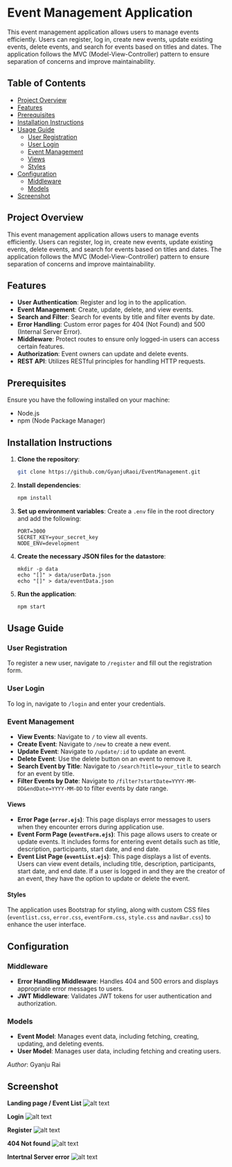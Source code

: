 # Event Management Application

This event management application allows users to manage events efficiently. Users can register, log in, create new events, update existing events, delete events, and search for events based on titles and dates. The application follows the MVC (Model-View-Controller) pattern to ensure separation of concerns and improve maintainability.

## Table of Contents

- [Project Overview](#project-overview)
- [Features](#features)
- [Prerequisites](#prerequisites)
- [Installation Instructions](#installation-instructions)
- [Usage Guide](#usage-guide)
  - [User Registration](#user-registration)
  - [User Login](#user-login)
  - [Event Management](#event-management)
  - [Views](#views)
  - [Styles](#styles)
- [Configuration](#configuration)
  - [Middleware](#middleware)
  - [Models](#models)
- [Screenshot](#screenshot)


## Project Overview

This event management application allows users to manage events efficiently. Users can register, log in, create new events, update existing events, delete events, and search for events based on titles and dates. The application follows the MVC (Model-View-Controller) pattern to ensure separation of concerns and improve maintainability.

## Features

- **User Authentication**: Register and log in to the application.
- **Event Management**: Create, update, delete, and view events.
- **Search and Filter**: Search for events by title and filter events by date.
- **Error Handling**: Custom error pages for 404 (Not Found) and 500 (Internal Server Error).
- **Middleware**: Protect routes to ensure only logged-in users can access certain features.
- **Authorization**: Event owners can update and delete events.
- **REST API**: Utilizes RESTful principles for handling HTTP requests.

## Prerequisites

Ensure you have the following installed on your machine:

- Node.js
- npm (Node Package Manager)

## Installation Instructions

1. **Clone the repository**:
    ```bash
    git clone https://github.com/GyanjuRaoi/EventManagement.git
    ```

2. **Install dependencies**:
    ```bash
    npm install
    ```

3. **Set up environment variables**:
    Create a `.env` file in the root directory and add the following:
    ```
    PORT=3000
    SECRET_KEY=your_secret_key
    NODE_ENV=development
    ```

4. **Create the necessary JSON files for the datastore**:
    ```
    mkdir -p data
    echo "[]" > data/userData.json
    echo "[]" > data/eventData.json
    ```

5. **Run the application**:
    ```bash
    npm start
    ```

## Usage Guide

### User Registration

To register a new user, navigate to `/register` and fill out the registration form.

### User Login

To log in, navigate to `/login` and enter your credentials.

### Event Management

- **View Events**: Navigate to `/` to view all events.
- **Create Event**: Navigate to `/new` to create a new event.
- **Update Event**: Navigate to `/update/:id` to update an event.
- **Delete Event**: Use the delete button on an event to remove it.
- **Search Event by Title**: Navigate to `/search?title=your_title` to search for an event by title.
- **Filter Events by Date**: Navigate to `/filter?startDate=YYYY-MM-DD&endDate=YYYY-MM-DD` to filter events by date range.

#### Views

- **Error Page (`error.ejs`)**: This page displays error messages to users when they encounter errors during application use.
- **Event Form Page (`eventForm.ejs`)**: This page allows users to create or update events. It includes forms for entering event details such as title, description, participants, start date, and end date.
- **Event List Page (`eventList.ejs`)**: This page displays a list of events. Users can view event details, including title, description, participants, start date, and end date. If a user is logged in and they are the creator of an event, they have the option to update or delete the event.

#### Styles

The application uses Bootstrap for styling, along with custom CSS files (`eventlist.css`, `error.css`, `eventForm.css`, `style.css` and `navBar.css`) to enhance the user interface.

## Configuration

### Middleware

- **Error Handling Middleware**: Handles 404 and 500 errors and displays appropriate error messages to users.
- **JWT Middleware**: Validates JWT tokens for user authentication and authorization.

### Models

- **Event Model**: Manages event data, including fetching, creating, updating, and deleting events.
- **User Model**: Manages user data, including fetching and creating users.

*Author*: Gyanju Rai

## Screenshot

**Landing page / Event List**
![alt text](image-5.png)

**Login** 
![alt text](image-1.png)

**Register**
![alt text](image-2.png)

**404 Not found**
![alt text](image-3.png)

**Intertnal Server error**
![alt text](image-4.png)
